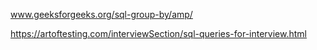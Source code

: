 www.geeksforgeeks.org/sql-group-by/amp/

https://artoftesting.com/interviewSection/sql-queries-for-interview.html
